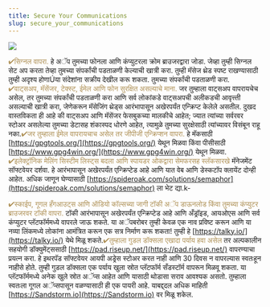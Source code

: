 ```yaml
---
title: Secure Your Communications
slug: secure_your_communications
---
```


![](/images/coverchap_9.jpg)



<span class="leadtip" style="color:#ae9055">✔सिग्नल वापरा.</span> हे अॅप तुमच्या फोनला आणि कंप्युटरला क्रोम ब्राउजरद्वारा जोडा. जेव्हा तुम्ही सिग्नल सेट अप करता तेव्हा तुमच्या संपर्कांची पडताळणी केल्याची खात्री करा. तुम्ही मॅसेज थ्रेड स्पष्ट राखण्यासाठी तुम्ही अदृश्य होणाÚया संदेशांना सक्रीय देखील करू शकता. तुमच्या संपर्कांची पडताळणी करा. <span class="leadtip" style="color:#ae9055">✔वाट्सअप, मॅसेंजर, टेक्स्ट, ईमेल आणि फोन सुरक्षित असल्याचे माना.</span> जर तुम्हाला वाट्सअप वापरायचेच असेल, तर तुमच्या संपर्कांची पडताळणी करा आणि सर्व लोकांकडे वाट्सअपची अलीकडची आवृत्त्ती असल्याची खात्री करा, जेणेकरून मॅसेजिंग थ्रेड्स आरंभापासून अखेरपर्यंत एन्क्रिप्ट केलेले असतील. दुखद वास्तविकता ही आहे की वाट्सअप आणि मॅसेंजर फेसबुकच्या मालकीचे आहेत; ज्यात त्यांच्या सर्वरवर स्टोअर असलेल्या तुमच्या डेटासह शंकास्पद धोरणे आहेत, त्यामुळे तुमच्या सुरक्षेसाठी त्यांच्यावर विसंबून राहू नका.<span class="leadtip" style="color:#ae9055">✔जर तुम्हाला ईमेल वापरायचाच असेल तर जीपीजी एन्क्रिप्शन वापरा.</span> हे मॅकसाठी [https://gpgtools.org/](https://gpgtools.org/)  येथून मिळवा किंवा पीसीसाठी [https://www.gpg4win.org/](https://www.gpg4win.org/) येथून मिळवा. <span class="leadtip" style="color:#ae9055">✔इलेक्ट्रॉनिक मेलिंग सिस्टीम लिस्ट्स बदला आणि स्पायडर ओकद्वारा सेमफरसह स्लॅकसारखे</span> मॅनेजमेंट सॉफ्टवेयर दर्शवा. हे आरंभापासून अखेरपर्यंत एन्क्रिप्टेड आहे आणि यात वेब आणि डेस्कटॉप क्लायेंट दोन्ही आहेत. अधिक जाणून घेण्यासाठी [https://spideroak.com/solutions/semaphor](https://spideroak.com/solutions/semaphor) ला भेट द्या.k-


<span class="leadtip" style="color:#ae9055">✔स्काईप, गूगल हँगआउट्स आणि ऑडियो कॉल्सच्या जागी टॉकी अॅप डाऊनलोड किंवा तुमच्या कंप्युटर ब्राउजरवर टॉकी वापरा.</span> टॉकी आरंभापासून अखेरपर्यंत एन्क्रिप्टेड आहे आणि अँड्रॉइड, आयओएस आणि सर्व कंप्युटर प्लॅटफॉर्ममध्ये वापरले जाऊ शकते. या अॅपबरोबर तुम्ही केवळ एक नाव प्रविष्ट करून आणि या नव्या लिंकमध्ये लोकांना आमंत्रित करून एक सत्र निर्माण करू शकता! तुम्ही हे [https://talky.io/](https://talky.io/) येथे मिळू शकते.<span class="leadtip" style="color:#ae9055">✔तुम्हाला गुडल डॉक्सला एखादा पर्याय हवा असेल</span> तर अल्पकालीन सहयोगी डॉक्युमेंट्ससाठी [https://pad.riseup.net/](https://pad.riseup.net/) वापरण्याचा प्रयत्न करा. हे इथरपॅड सॉफ्टवेयर आयपी अड्रेस स्टोअर करत नाही आणि 30 दिवस न वापरल्यास स्वतःहून नाहीसे होते. तुम्ही गुडल डॉक्सला एक पर्याय खुला स्रोत प्लॅटफॉर्म सँडस्टॉर्म वापरून मिळवू शकता. या प्लॅटफॉर्ममध्ये अनेक खुले स्रोत अॅप्स आहेत आणि यासाठी थोडासा सराव आवश्यक असतो. तुम्हाला स्वतःला गूगल अॅप्सपासून वळण्यासाठी ही एक पायरी आहे. याबद्द्दल अधिक माहिती [https://Sandstorm.io](https://Sandstorm.io)  वर मिळू शकेल.